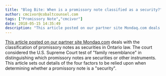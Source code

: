 ```yaml
---
title: "Blog Bite: When is a promissory note classified as a security?"
author: cmcivor@cobaltcounsel.com
tags: ["Promissory Note","cmcivor"]
date: 2018-05-15 14:35:49
description: "This article posted on our partner site Mondaq.com deals with the classification of promissory notes as securities in Ontario law. The court considered the U.S. Supreme Court test of 'family resembl..."
---
```


[This article posted on our partner site Mondaq.com](http://www.mondaq.com/canada/x/584736/Securities/Family+Resemblance+When+Is+A+Promissory+Note+Not+A+Security) deals with the classification of promissory notes as securities in Ontario law. The court considered the U.S. Supreme Court test of "family resemblance" in distinguishing which promissory notes are securities or other instruments. This article sets out details of the four factors to be relied upon when determining whether a promissory note is a "security".